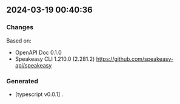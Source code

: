 

## 2024-03-19 00:40:36
### Changes
Based on:
- OpenAPI Doc 0.1.0 
- Speakeasy CLI 1.210.0 (2.281.2) https://github.com/speakeasy-api/speakeasy
### Generated
- [typescript v0.0.1] .
